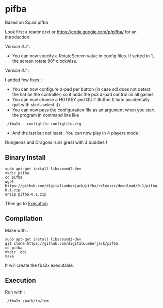 pifba
=====
Based on Squid pifba

Look first a readme.txt or https://code.google.com/p/pifba/ for an introduction.

*Version 0.2 :*
- You can now specify a RotateScreen value in config files. If setted to 1, the screen rotate 90° clockwise.

*Version 0.1 :*

I added few fixes : 

- You can now configure d-pad per button (in case sdl does not detect the hat on the controller) so it adds the ps3 d-pad control on all games
- You can now choose a HOTKEY and QUIT Button (I hate accidentally quit with start+select :))
- You can now pass the configuration file as an argument when you start the program in command line like 
```shell
./fba2x --configfile configfile.cfg
```
- And the last but not least : You can now play in 4 players mode !

Dungeons and Dragons runs great with 3 buddies !

## Binary Install
```shell
sudo apt-get install libasound2-dev
mkdir pifba
cd pifba
wget https://github.com/digitalLumberjack/pifba/releases/download/0.1/pifba-0.1.zip
unzip pifba-0.1.zip
```
Then go to [Execution](#execution)

## Compilation

Make with :
```shell
sudo apt-get install libasound2-dev
git clone https://github.com/digitalLumberjack/pifba
cd pifba
mkdir .obj
make
```
It will create the fba2x executable.

## Execution
Run with :
```shell
./fba2x /path/to/rom
```


